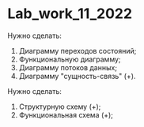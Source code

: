 # Lab_work_11_2022

Нужно сделать:
1) Диаграмму переходов состояний;
2) Функциональную диаграмму;
3) Диаграмму потоков данных;
4) Диаграмму "сущность-связь" (+).

Нужно сделать:
1) Структурную схему (+);
2) Функциональная схема (+);

